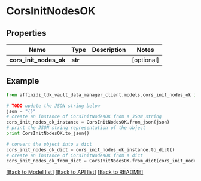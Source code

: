 # CorsInitNodesOK

## Properties

| Name                   | Type    | Description | Notes      |
| ---------------------- | ------- | ----------- | ---------- |
| **cors_init_nodes_ok** | **str** |             | [optional] |

## Example

```python
from affinidi_tdk_vault_data_manager_client.models.cors_init_nodes_ok import CorsInitNodesOK

# TODO update the JSON string below
json = "{}"
# create an instance of CorsInitNodesOK from a JSON string
cors_init_nodes_ok_instance = CorsInitNodesOK.from_json(json)
# print the JSON string representation of the object
print CorsInitNodesOK.to_json()

# convert the object into a dict
cors_init_nodes_ok_dict = cors_init_nodes_ok_instance.to_dict()
# create an instance of CorsInitNodesOK from a dict
cors_init_nodes_ok_from_dict = CorsInitNodesOK.from_dict(cors_init_nodes_ok_dict)
```

[[Back to Model list]](../README.md#documentation-for-models) [[Back to API list]](../README.md#documentation-for-api-endpoints) [[Back to README]](../README.md)
